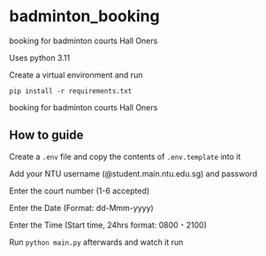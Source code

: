 # badminton_booking
booking for badminton courts Hall Oners

Uses python 3.11

Create a virtual environment and run
```
pip install -r requirements.txt
```
booking for badminton courts Hall Oners

## How to guide
Create a ```.env``` file and copy the contents of ```.env.template``` into it

Add your NTU username (@student.main.ntu.edu.sg) and password 

Enter the court number (1-6 accepted)

Enter the Date (Format: dd-Mmm-yyyy)

Enter the Time (Start time, 24hrs format: 0800 - 2100)

Run ```python main.py``` afterwards and watch it run